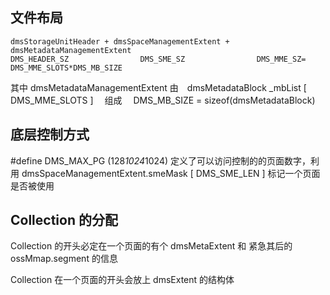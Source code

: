 ## 文件布局
```
dmsStorageUnitHeader + dmsSpaceManagementExtent +  dmsMetadataManagementExtent
DMS_HEADER_SZ                DMS_SME_SZ                DMS_MME_SZ= DMS_MME_SLOTS*DMS_MB_SIZE 
```
其中 dmsMetadataManagementExtent 由　dmsMetadataBlock  _mbList [ DMS_MME_SLOTS ] 　组成　
DMS_MB_SIZE = sizeof(dmsMetadataBlock)


## 底层控制方式 
#define DMS_MAX_PG             (128*1024*1024) 
定义了可以访问控制的的页面数字，利用 
dmsSpaceManagementExtent.smeMask [ DMS_SME_LEN ] 标记一个页面是否被使用

## Collection 的分配
Collection 的开头必定在一个页面的有个 dmsMetaExtent 和 紧急其后的 ossMmap.segment 的信息

Collection 在一个页面的开头会放上 dmsExtent 的结构体
